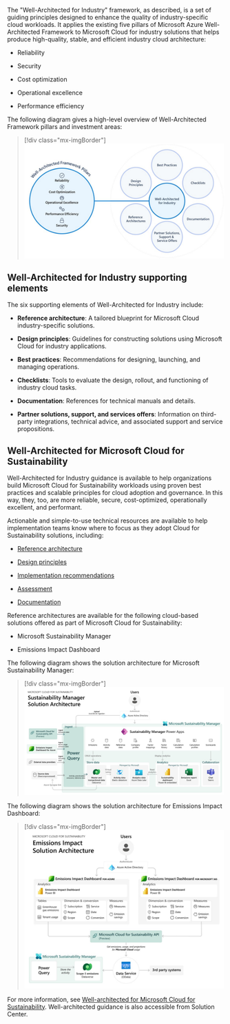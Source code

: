 The "Well-Architected for Industry" framework, as described, is a set of guiding principles designed to enhance the quality of industry-specific cloud workloads. It applies the existing five pillars of Microsoft Azure Well-Architected Framework to Microsoft Cloud for industry solutions that helps produce high-quality, stable, and efficient industry cloud architecture:

- Reliability

- Security

- Cost optimization

- Operational excellence

- Performance efficiency

The following diagram gives a high-level overview of Well-Architected Framework pillars and investment areas:

> [!div class="mx-imgBorder"]
> [![Diagram of the Well-Architected Framework pillars and how they relate to Well-Architected for Industry.](../media/pillars.png)](../media/pillars.png#lightbox)

## Well-Architected for Industry supporting elements

The six supporting elements of Well-Architected for Industry include:

- **Reference architecture**: A tailored blueprint for Microsoft Cloud industry-specific solutions.

- **Design principles**: Guidelines for constructing solutions using Microsoft Cloud for industry applications.

- **Best practices**: Recommendations for designing, launching, and managing operations.

- **Checklists**: Tools to evaluate the design, rollout, and functioning of industry cloud tasks.

- **Documentation**: References for technical manuals and details.

- **Partner solutions, support, and services offers**: Information on third-party integrations, technical advice, and associated support and service propositions.

## Well-Architected for Microsoft Cloud for Sustainability

Well-Architected for Industry guidance is available to help organizations build Microsoft Cloud for Sustainability workloads using proven best practices and scalable principles for cloud adoption and governance. In this way, they, too, are more reliable, secure, cost-optimized, operationally excellent, and performant.

Actionable and simple-to-use technical resources are available to help implementation teams know where to focus as they adopt Cloud for Sustainability solutions, including:

- [Reference architecture](/industry/well-architected/sustainability/sustainability-architecture-overview)

- [Design principles](/industry/well-architected/sustainability/cloud-sustainability-design-principles)

- [Implementation recommendations](/industry/well-architected/sustainability)
  
- [Assessment](/assessments/333d9326-e34c-40e1-88d9-8342afceec36/) 
  
- [Documentation](/industry/sustainability/overview)

Reference architectures are available for the following cloud-based solutions offered as part of Microsoft Cloud for Sustainability:

- Microsoft Sustainability Manager

- Emissions Impact Dashboard

The following diagram shows the solution architecture for Microsoft Sustainability Manager:

> [!div class="mx-imgBorder"]
> [![Diagram of Sustainability Manager solution architecture.](../media/sustainability-manager.png)](../media/sustainability-manager.png#lightbox)

The following diagram shows the solution architecture for Emissions Impact Dashboard:

> [!div class="mx-imgBorder"]
> [![Diagram of Emissions Impact solution architecture.](../media/emissions.png)](../media/emissions.png#lightbox)

For more information, see [Well-architected for Microsoft Cloud for Sustainability](/industry/well-architected/sustainability/?azure-portal=true). Well-architected guidance is also accessible from Solution Center.
